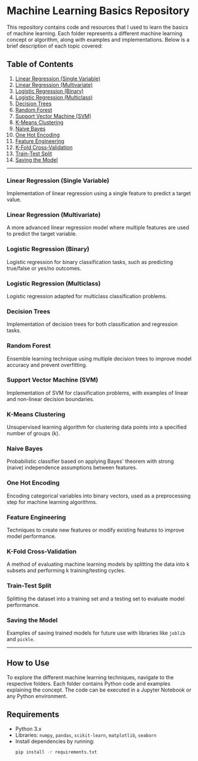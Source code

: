 # Machine Learning Basics Repository

This repository contains code and resources that I used to learn the basics of machine learning. Each folder represents a different machine learning concept or algorithm, along with examples and implementations. Below is a brief description of each topic covered:

## Table of Contents

1. [Linear Regression (Single Variable)](#linear-regression-single-variable)
2. [Linear Regression (Multivariate)](#linear-regression-multivariate)
3. [Logistic Regression (Binary)](#logistic-regression-binary)
4. [Logistic Regression (Multiclass)](#logistic-regression-multiclass)
5. [Decision Trees](#decision-trees)
6. [Random Forest](#random-forest)
7. [Support Vector Machine (SVM)](#support-vector-machine-svm)
8. [K-Means Clustering](#k-means-clustering)
9. [Naive Bayes](#naive-bayes)
10. [One Hot Encoding](#one-hot-encoding)
11. [Feature Engineering](#feature-engineering)
12. [K-Fold Cross-Validation](#k-fold-cross-validation)
13. [Train-Test Split](#train-test-split)
14. [Saving the Model](#saving-the-model)

---

### Linear Regression (Single Variable)

Implementation of linear regression using a single feature to predict a target value.

### Linear Regression (Multivariate)

A more advanced linear regression model where multiple features are used to predict the target variable.

### Logistic Regression (Binary)

Logistic regression for binary classification tasks, such as predicting true/false or yes/no outcomes.

### Logistic Regression (Multiclass)

Logistic regression adapted for multiclass classification problems.

### Decision Trees

Implementation of decision trees for both classification and regression tasks.

### Random Forest

Ensemble learning technique using multiple decision trees to improve model accuracy and prevent overfitting.

### Support Vector Machine (SVM)

Implementation of SVM for classification problems, with examples of linear and non-linear decision boundaries.

### K-Means Clustering

Unsupervised learning algorithm for clustering data points into a specified number of groups (k).

### Naive Bayes

Probabilistic classifier based on applying Bayes' theorem with strong (naive) independence assumptions between features.

### One Hot Encoding

Encoding categorical variables into binary vectors, used as a preprocessing step for machine learning algorithms.

### Feature Engineering

Techniques to create new features or modify existing features to improve model performance.

### K-Fold Cross-Validation

A method of evaluating machine learning models by splitting the data into k subsets and performing k training/testing cycles.

### Train-Test Split

Splitting the dataset into a training set and a testing set to evaluate model performance.

### Saving the Model

Examples of saving trained models for future use with libraries like `joblib` and `pickle`.

---

## How to Use

To explore the different machine learning techniques, navigate to the respective folders. Each folder contains Python code and examples explaining the concept. The code can be executed in a Jupyter Notebook or any Python environment.

## Requirements

- Python 3.x
- Libraries: `numpy`, `pandas`, `scikit-learn`, `matplotlib`, `seaborn`
- Install dependencies by running: 
  ```bash
  pip install -r requirements.txt
